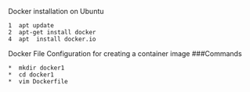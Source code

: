 Docker installation on Ubuntu

    1  apt update
    2  apt-get install docker
    4  apt  install docker.io 
Docker File Configuration for creating a container image
###Commands

    *  mkdir docker1
    *  cd docker1
    *  vim Dockerfile
